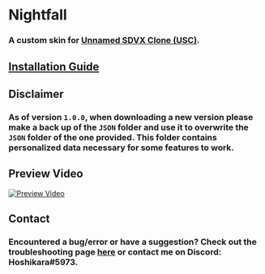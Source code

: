 # Nightfall
### A custom skin for [Unnamed SDVX Clone (USC)](https://github.com/Drewol/unnamed-sdvx-clone).


## [Installation Guide](https://github.com/Hoshikara/Nightfall/wiki/Installation-Guide)

## Disclaimer
### As of version `1.0.0`, when downloading a new version please make a back up of the `JSON` folder and use it to overwrite the `JSON` folder of the one provided. This folder contains personalized data necessary for some features to work.

## Preview Video
[![Preview Video](https://i9.ytimg.com/vi/HDeC9cX2pk8/mq2.jpg?sqp=CMSs5IcG&rs=AOn4CLBzjqAalum2r3OfqO0mz5RzvlXm0g)](https://www.youtube.com/watch?v=HDeC9cX2pk8)


## Contact
### Encountered a bug/error or have a suggestion? Check out the troubleshooting  page [**here**](https://github.com/Hoshikara/Nightfall/wiki/Troubleshooting) or contact me on Discord: Hoshikara#5973.